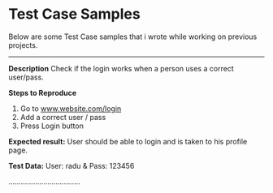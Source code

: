 # Test Case Samples

Below are some Test Case samples that i wrote while working on previous projects.

----------------------------------

**Description**
Check if the login works when a person uses a correct user/pass.

**Steps to Reproduce** 
1. Go to www.website.com/login
2. Add a correct user / pass
3. Press Login button

**Expected result:**
User should be able to login and is taken to his profile page.

**Test Data:**
User: radu & Pass: 123456


...................................
